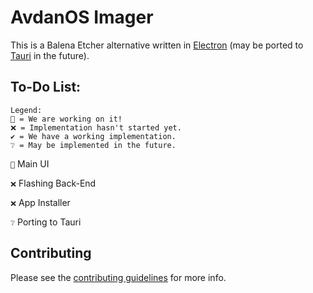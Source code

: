# AvdanOS Imager

This is a Balena Etcher alternative written in [Electron](https://www.electronjs.org/) (may be ported to [Tauri](https://tauri.app/) in the future).

## To-Do List:

```
Legend:
🚧 = We are working on it!
❌ = Implementation hasn't started yet.
✔️ = We have a working implementation.
❔ = May be implemented in the future.
```

`🚧` Main UI

`❌` Flashing Back-End

`❌` App Installer

`❔` Porting to Tauri

## Contributing

Please see the [contributing guidelines](https://github.com/Avdan-OS/Imager/blob/main/CONTRIBUTING.md) for more info.
